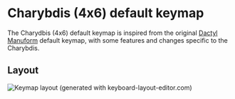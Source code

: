 # Charybdis (4x6) default keymap

The Charydbis (4x6) default keymap is inspired from the original [Dactyl
Manuform](../../../../../handwired/dactyl_manuform) default keymap, with some
features and changes specific to the Charybdis.

## Layout

![Keymap layout (generated with keyboard-layout-editor.com)](https://i.imgur.com/yMXpqV5.png)
